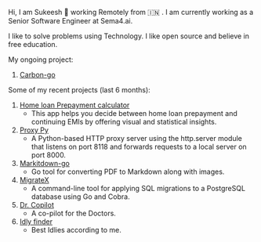 Hi, I am Sukeesh 👋 working Remotely from 🇮🇳 . I am currently working as a Senior Software Engineer at Sema4.ai.

I like to solve problems using Technology. I like open source and believe in free education.

My ongoing project:
1. [Carbon-go](https://github.com/sukeesh/carbon-go)

Some of my recent projects (last 6 months):
1. [Home loan Prepayment calculator](https://github.com/sukeesh/home-loan-prepayment-calculator)
   - This app helps you decide between home loan prepayment and continuing EMIs by offering visual and statistical insights.
2. [Proxy Py](https://github.com/sukeesh/proxy-py)
   - A Python-based HTTP proxy server using the http.server module that listens on port 8118 and forwards requests to a local server on port 8000.
3. [Markitdown-go](https://github.com/sukeesh/markitdown-go)
   - Go tool for converting PDF to Markdown along with images.
4. [MigrateX](https://github.com/sukeesh/MigrateX)
   - A command-line tool for applying SQL migrations to a PostgreSQL database using Go and Cobra.
5. [Dr. Copilot](https://github.com/sukeesh/dr-coplit)
   - A co-pilot for the Doctors.
6. [Idly finder](https://github.com/sukeesh/idly-finder)
   - Best Idlies according to me.

